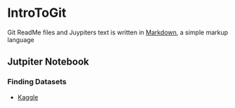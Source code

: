 # IntroToGit

Git ReadMe files and Juypiters text is written in [Markdown](https://www.markdownguide.org/cheat-sheet/), a simple markup language



## Jutpiter Notebook
### Finding Datasets
- [Kaggle](https://www.kaggle.com/datasets)
